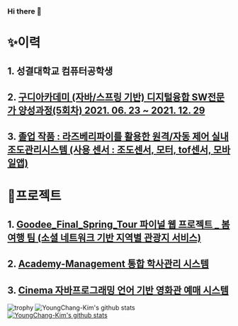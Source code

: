 ### Hi there 👋
# ✨이력
## 1. 성결대학교 컴퓨터공학생
## 2. [구디아카데미 (자바/스프링 기반) 디지털융합 SW전문가 양성과정(5회차) 2021. 06. 23 ~ 2021. 12. 29](https://www.gdu.co.kr/process/process_010100.html?bmain=view&uid=37&mode=1) 
## 3. [졸업 작품 : 라즈베리파이를 활용한 원격/자동 제어 실내 조도관리시스템 (사용 센서 : 조도센서, 모터, tof센서, 모바일앱)](https://github.com/FancySunshine/RPi-LED_Curtain-)
  
  
# 🎈프로젝트
## 1. [Goodee_Final_Spring_Tour 파이널 웹 프로젝트 _ 봄여행 팀 (소셜 네트워크 기반 지역별 관광지 서비스)](https://github.com/AllSetSimon/Goodee_Final_Spring_Tour)
## 2. [Academy-Management 통합 학사관리 시스템](https://github.com/academy-management/management)
## 3. [Cinema 자바프로그래밍 언어 기반 영화관 예매 시스템](https://github.com/cinemazz/Cinema)
![trophy](https://github-profile-trophy.vercel.app/?username=YoungChang-Kim)
![YoungChang-Kim's github stats](https://github-readme-stats.vercel.app/api?username=YoungChang-Kim&show_icons=true)
[![YoungChang-Kim's github stats](https://github-readme-stats.vercel.app/api/top-langs/?username=YoungChang-Kim&show_icons=true&hide_border=true&title_color=004386&icon_color=004386&layout=compact)](https://github.com/YoungChang-Kim)
<!--
**YoungChang-Kim/YoungChang-Kim** is a ✨ _special_ ✨ repository because its `README.md` (this file) appears on your GitHub profile.

Here are some ideas to get you started:

- 🔭 I’m currently working on ...
- 🌱 I’m currently learning ...
- 👯 I’m looking to collaborate on ...
- 🤔 I’m looking for help with ...
- 💬 Ask me about ...
- 📫 How to reach me: ...
- 😄 Pronouns: ...
- ⚡ Fun fact: ...
-->
